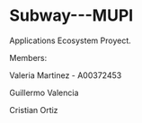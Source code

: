 # Subway---MUPI
Applications Ecosystem Proyect.

Members:

Valeria Martinez - A00372453

Guillermo Valencia

Cristian Ortiz
